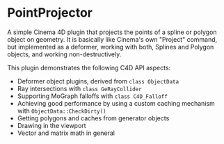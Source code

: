 # PointProjector

A simple Cinema 4D plugin that projects the points of a spline or polygon object on geometry. It is basically like Cinema's own "Project" command, but implemented as a deformer, working with both, Splines and Polygon objects, and working non-destructively.

This plugin demonstrates the following C4D API aspects:
* Deformer object plugins, derived from `class ObjectData`
* Ray intersections with `class GeRayCollider`
* Supporting MoGraph falloffs with `class C4D_Falloff`
* Achieving good performance by using a custom caching mechanism with `ObjectData::CheckDirty()`
* Getting polygons and caches from generator objects
* Drawing in the viewport
* Vector and matrix math in general
